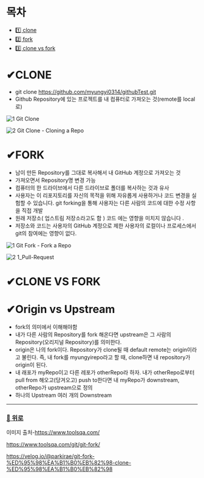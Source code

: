 # 목차
- [1️⃣ clone](#clone)
- [2️⃣ fork](#fork)
- [3️⃣ clone vs fork](#clone-vs-fork)

# ✔CLONE
- git clone https://github.com/myungyi0314/githubTest.git
- Github Repository에 있는 프로젝트를 내 컴퓨터로 가져오는 것(remote를 local로)


![1 Git Clone](https://user-images.githubusercontent.com/52149400/181718466-c9e5e046-2337-49e1-b2bf-76e723c75a90.png)

![2 Git Clone - Cloning a Repo](https://user-images.githubusercontent.com/52149400/181718483-3b725868-e657-475c-92f0-68af5a2298b3.png)



# ✔FORK
- 남이 만든 Repository를 그대로 복사해서 내 GitHub 계정으로 가져오는 것
- 가져오면서 Repository명 변경 가능
- 컴퓨터의 한 드라이브에서 다른 드라이브로 폴더를 복사하는 것과 유사
- 사용자는 이 리포지토리를 자신의 목적을 위해 자유롭게 사용하거나 코드 변경을 실험할 수 있습니다. git forking을 통해 사용자는 다른 사람의 코드에 대한 수정 사항을 직접 개발
- 원래 저장소( 업스트림 저장소라고도 함 ) 코드 에는 영향을 미치지 않습니다 .
- 저장소와 코드는 사용자의 GitHub 계정으로 제한 사용자의 로컬이나 프로세스에서 git의 참여에는 영향이 없다.

![1 Git Fork - Fork a Repo](https://user-images.githubusercontent.com/52149400/181720220-7c813096-99f2-4cb6-97cb-721c8a52d127.png)

![2 1_Pull-Request](https://user-images.githubusercontent.com/52149400/181720241-529bc623-d7c9-42fe-9c9d-882e19848576.png)

# ✔CLONE VS FORK



# ✔Origin vs Upstream
- fork의 의미에서 이해해야함
- 내가 다른 사람의 Repository를 fork 해온다면 upstream은 그 사람의 Repository(오리지널 Repository)를 의미한다.
- origin은 나의 fork이다. Repository가 clone될 때 default remote는 origin이라고 불린다. 즉, 내 fork를 myungyirepo라고 할 때, clone하면 내 repository가 origin이 된다. 
- 내 래포가 myRepo이고 다른 레포가 otherRepo라 하자. 내가 otherRepo로부터 pull from 해오고(당겨오고) push to한다면 내 myRepo가 downstream, otherRepo가 upstream으로 정의
- 하나의 Upstream 여러 개의 Downstream

---
### [🔼 위로](#목차)

이미지 출처-https://www.toolsqa.com/

https://www.toolsqa.com/git/git-fork/

https://velog.io/@parkirae/git-fork-%ED%95%98%EA%B1%B0%EB%82%98-clone-%ED%95%98%EA%B1%B0%EB%82%98
